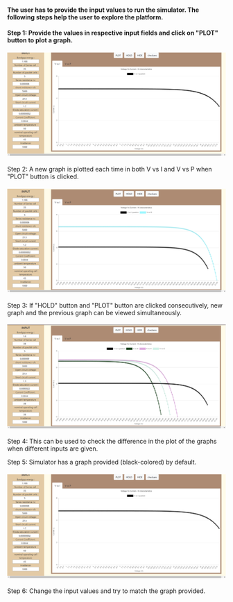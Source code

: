 #### The user has to provide the input values to run the simulator. The following steps help the user to explore the platform. 
#### Step 1: Provide the values in respective input fields and click on "PLOT" button to plot a graph. 
#### ![procedure for experiment 8 step 1 ](images\Capture_Experiment8_Basic_Simulator_1.png)
Step 2: A new graph is plotted each time in both V vs I and V vs P when "PLOT" button is clicked.
#### ![Procedure for experiment 8 step 2 ](images\Capture_Experiment8_Basic_Simulator_2.png)
Step 3: If "HOLD" button and "PLOT" button are clicked consecutively, new graph and the previous graph can be viewed simultaneously.
#### ![procedure for expriment 8 step 3 ](images\Capture_Experiment8_Basic_Simulator_3.png)
Step 4: This can be used to check the difference in the plot of the graphs when different inputs are given.

Step 5: Simulator has a graph provided (black-colored) by default.
#### ![procedure for experiment 8 step 5 ](images\Capture_Experiment8_Basic_Simulator_1.png)
Step 6: Change the input values and try to match the graph provided.